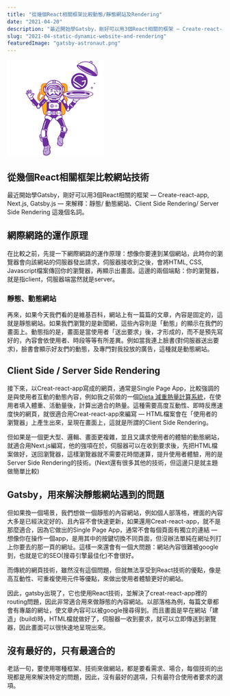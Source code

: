 ```yaml
---
title: "從幾個React相關框架比較動態/靜態網站及Rendering"
date: "2021-04-20"
description: "最近開始學Gatsby，剛好可以用3個React相關的框架 — Create-react-app, Next.js, Gatsby.js — 來解釋幾個名詞。"
slug: "2021-04-static-dynamic-website-and-rendering"
featuredImage: "gatsby-astronaut.png"
---
```


![gastby太空人](gatsby-astronaut.png)

## 從幾個React相關框架比較網站技術


最近開始學Gatsby，剛好可以用3個React相關的框架 — Create-react-app, Next.js, Gatsby.js — 來解釋：靜態/ 動態網站、Client Side Rendering/ Server Side Rendering 這幾個名詞。

## 網際網路的運作原理

在比較之前，先提一下網際網路的運作原理：想像你要連到某個網站，此時你的瀏覽器會向該網站的伺服器發出請求，伺服器接收到之後，會將HTML, CSS, Javascript檔案傳回你的瀏覽器，再顯示出畫面。這邊的兩個端點：你的瀏覽器，就是指client，伺服器端當然就是server。

### 靜態、動態網站

再來，如果今天我們看的是維基百科，網站上有一篇篇的文章，內容是固定的，這就是靜態網站。如果我們瀏覽的是新聞網，這些內容則是「動態」的顯示在我們的畫面上。動態指的是，畫面是當使用者「送出要求」後，才形成的，而不是預先寫好的，內容會依使用者、時段等等有所差異。例如當我連上臉書(對伺服器送出要求)，臉書會顯示好友們的動態，及專門對我投放的廣告，這種就是動態網站。

## Client Side / Server Side Rendering

接下來，以Creat-react-app寫成的網頁，通常是Single Page App，比較強調的是與使用者互動的動態內容，例如我之前做的一個[Dieta 減重熱量計算系統](https://yuwen-dieta.netlify.app/)，在使用者填入體重、活動量後，計算出適合的熱量。這種需要高度互動性、即時反應速度快的網頁，就很適合用Creat-react-app來編寫 — HTML檔案會在「使用者的瀏覽器」上產生出來，呈現在畫面上，這就是所謂的Client Side Rendering。

但如果是一個更大型、邏輯、畫面更複雜，並且又講求使用者的體驗的動態網站，就適合用Next.js編寫，他的強項在於，伺服器可以在收到要求後，先把HTML檔案做好，送回瀏覽器，這樣瀏覽器就不需要花時間運算，提升使用者體驗，用的是Server Side Rendering的技術。(Next還有很多其他的技術，但這邊只是就主題做簡單比較)

## Gatsby，用來解決靜態網站遇到的問題

但如果換一個場景，我們想做一個靜態的內容網站，例如個人部落格，裡面的內容大多是已經決定好的、且內容不會快速更新，如果還用Creat-react-app，就不是那麼適合，因為它做出的Single Page App，通常不會每個頁面有獨立的連結 — 想像你在操作一個app，是用其中的按鍵切換不同頁面，但沒辦法單純在網址列打上你要去的那一頁的網址。這樣一來還會有一個大問題：網站內容很難被google到，也就是它的SEO(搜尋引擎最佳化)不會很好。

而傳統的網頁技術，雖然沒有這個問題，但就無法享受到React技術的優點，像是高互動性、可重複使用元件等優點，來做出使用者體驗更好的網站。

因此，gatsby出現了，它也使用React技術，並解決了creat-react-app裡的routing問題，因此非常適合用來做靜態的內容網站。以部落格為例，每篇文章都會有專屬的網址，使文章內容可以被google搜尋得到。而且畫面是早在網站「建造」(build)時，HTML檔就做好了，伺服器一收到要求，就可以立即傳送到瀏覽器，因此畫面可以很快速地呈現出來。

## 沒有最好的，只有最適合的

老話一句，要使用哪種框架、技術來做網站，都是要看需求、場合，每個技術的出現都是用來解決特定的問題，因此，沒有最好的選項，只有最符合使用者要求的選項。


